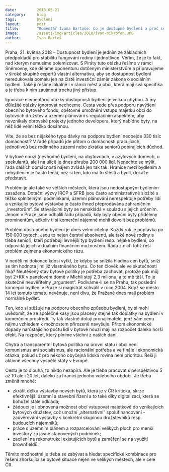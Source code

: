 ```yaml
---
date:         2018-05-21
category:     blog
tags:         bydlení
layout:       post
title:        "Komentář Ivana Bartoše: Co je dostupné bydlení a proč se jím Piráti nejen ve Sněmovně tolik zabývají?"
image:        /assets/img/articles/2018/ivan-mikrofon.JPG
author:       Ivan Bartoš
---
```



Praha, 21. května 2018 – Dostupnost bydlení je jedním ze základních předpokladů pro stabilitu fungování rodiny i jednotlivce. Věřím, že je to fakt, nad kterým nemusíme polemizovat. S Piráty tuto otázku řešíme v rámci Sněmovny, kde děláme oponenturu dotčeným ministerstvům a připravujeme v široké skupině expertů vlastní alternativu, aby se dostupnost bydlení neredukovala pomalu jen na čistě investiční záměr zákona o sociálním bydlení. Také ji řešíme lokálně i v rámci měst a obcí, která mají svá specifika a je třeba k nim zaujmout trochu jiný přístup.
 
Ignorace elementární otázky dostupnosti bydlení je velkou chybou. A my důležité otázky ignorovat nechceme. Cesta vede přes podporu navýšení obecního bytového fondu, opětovné umožnění vstupu majetku obcí do bytových družstev a územní plánování s regulačním aspektem, aby nevznikaly obrovské projekty jednoho developera, který nabídne byty, na něž lidé velmi těžko dosáhnou.
 
Víte, že se bez nějakého typu dávky na podporu bydlení neobejde 330 tisíc domácností? V řadě případů jde přitom o domácnosti pracujících, jednotlivců bez rodinného zázemí nebo zkrátka seniorů pobírajících důchod.
 
V bytové nouzi (nevhodné bydlení, na ubytovnách, v azylových domech, u spekulantů, ale i na ulici) je dnes zhruba 200 000 lidí. Nenechte se mýlit, řada dalších domácností nájem zvládá jen tak tak. Hranice mezi bydlením a nebydlením je často tenčí, než si ten, kdo má to štěstí a bydlí, dokáže představit.
 
Problém je ale také ve větších městech, která jsou nedostupným bydlením zasažena. Dotační výzvy IROP a SFRB jsou často administrativně složité s těžko splnitelnými podmínkami, územní plánování nerespektuje potřeby lidí a vznikající bytová výstavba je často ihned přeprodávána zahraničním „investorům“. Se stávajícími byty se nenakládá v souladu s jejich určením. Jenom v Praze jsme odhalili řadu případů, kdy byly obecní byty přiděleny prominentům, ačkoliv ti si komerční nájemné mohli dovolit bez problémů.
 
Problém dostupného bydlení je dnes velmi citelný. Každý rok je poptávka po 150 000 bytech. Jsou to nejen čerství absolventi, ale také nové rodiny a třeba senioři, kteří potřebují levnější typ bydlení resp. nějaké bydlení, co odpovídá jejich aktuálním finančním možnostem. Řada z nich totiž řeší problém zejména ekonomického rázu.
 
V neděli mi dokonce kdosi vytkl, že kdyby se snížila hladina cen bytů, sníží se tím hodnota jimi již vlastněného bytu. Co ten člověk ale ve skutečnosti říká? Neutěšený stav bytové politiky je potřeba zachovat, protože pak můj byt 2+KK v panelovém domě v Michli stojí 2,3 milionu, a to mě těší. To je skutečně neuvěřitelný „argument“. Podíváme-li se na Prahu, tak poslední koncepci bydlení v Praze si magistrát schválil v roce 2004. Když se město 14 let tomuto tématu nevěnuje, není divu, že Pražané dnes mají problém normálně bydlet.
 
Ten, kdo si stěžuje na podporu obecního způsobu bydlení, by si mohl uvědomit, že ze společné kasy jsou placeny stejně tak doplatky na bydlení v komerčním prostředí. Ty tak vlastně dotují pronajímatele, jenž sám cenu nájmu vzhledem k možnostem přirozeně navyšuje. Přitom ekonomické dopady narůstajícího počtu lidí v bytové nouzi mají na rozpočet daleko horší efekt. Na rozpočet, který plníme všichni z našich daní.
 
Chytrá a transparentní bytová politika na úrovni státu i obcí není komunismus ani socialismus, ale racionální potřeba a ve finále i ekonomická otázka, pokud už pro někoho obyčejná lidská rovina není prioritou. Řeší ji aktivně všechny vyspělé státy v Evropě.
 
Cesta je to dlouhá, to nikdo nezapírá. Ale je třeba pracovat s perspektivou 5 až 10 ale i 20 let, daleko za hranicí jednoho volebního období. Je třeba změnit  mnohé: 
* zkrátit délku výstavby nových bytů, která je v ČR kritická, skrze efektivnější územní a stavební řízení a to také díky digitalizaci, která se bohužel stále odkládá;
* žádoucí je i obnovená možnost obcí vstupovat majetkově do vznikajících bytových družstev, což umožní „alternativní” spolufinancování - zaúvěrování výstavby s konkrétní skupinou družstevníků resp. budoucích nájemníků;
* práce s územním plánem a rozparcelování velikých ploch pro menší investory za jasně stanovených podmínek;
* zacílení na rekonstrukci existujících bytů a zaměření se na využití brownfieldů.

Těmito možnostmi je třeba se zabývat a hledat specifické kombinace pro řešení zhoršující se bytové situace nejen ve velikých městech, ale v celé ČR.


